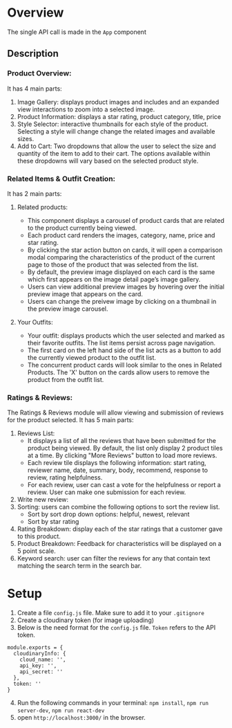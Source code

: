 # Overview
The single API call is made in the `App` component

## Description
### Product Overview:
It has 4 main parts:
1. Image Gallery: displays product images and includes and an expanded view interactions to zoom into a selected image.
2. Product Information: displays a star rating, product category, title, price
3. Style Selector: interactive thumbnails for each style of the product. Selecting a style will change change the related images and available sizes.
4. Add to Cart: Two dropdowns that allow the user to select the size and quantity of the item to add to their cart. The options available within these dropdowns will vary based on the selected product style.

  
  
### Related Items & Outfit Creation:
It has 2 main parts:
1. Related products: 
    - This component displays a carousel of product cards that are related to the product currently being viewed. 
    - Each product card renders the images, category, name, price and star rating. 
    - By clicking the star action button on cards, it will open a comparison modal comparing the characteristics of the product of the current page to those of the product that was selected from the list.
    - By default, the preview image displayed on each card is the same which first appears on the image detail page’s image gallery. 
    - Users can view additional preview images by hovering over the initial preview image that appears on the card. 
    - Users can change the preivew image by clicking on a thumbnail in the preview image carousel.

2. Your Outfits: 
    - Your outfit: displays products which the user selected and marked as their favorite outfits. The list items persist across page navigation.
    - The first card on the left hand side of the list acts as a button to add the currently viewed product to the outfit list.
    - The concurrent product cards will look similar to the ones in Related Products. The 'X' button on the cards allow users to remove the product from the outfit list.
  
### Ratings & Reviews: 
The Ratings & Reviews module will allow viewing and submission of reviews for the product selected. It has 5 main parts:
1. Reviews List: 
    - It displays a list of all the reviews that have been submitted for the product being viewed. By default, the list only display 2 product tiles at a time. By clicking "More Reviews" button to load more reviews. 
    - Each review tile displays the following information: start rating, reviewer name, date, summary, body, recommend, response to review, rating helpfulness.
    - For each review, user can cast a vote for the helpfulness or report a review. User can make one submission for each review. 
2. Write new review: 
3. Sorting: users can combine the following options to sort the review list.
    - Sort by sort drop down options: helpful, newest, relevant
    - Sort by star rating
5. Rating Breakdown: display each of the star ratings that a customer gave to this product.  
6. Product Breakdown: Feedback for characteristics will be displayed on a 5 point scale.
7. Keyword search: user can filter the reviews for any that contain text matching the search term in the search bar.


# Setup

1. Create a file `config.js` file. Make sure to add it to your `.gitignore`
2. Create a cloudinary token (for image uploading)
3. Below is the need format for the `config.js` file. `Token` refers to the API token.
  ```
  module.exports = {
    cloudinaryInfo: {
      cloud_name: '',
      api_key: '',
      api_secret: ''
    },
    token: ''
  }
  ```
4. Run the following commands in your terminal: `npm install`, `npm run server-dev`, `npm run react-dev`
5. open `http://localhost:3000/` in the browser.




